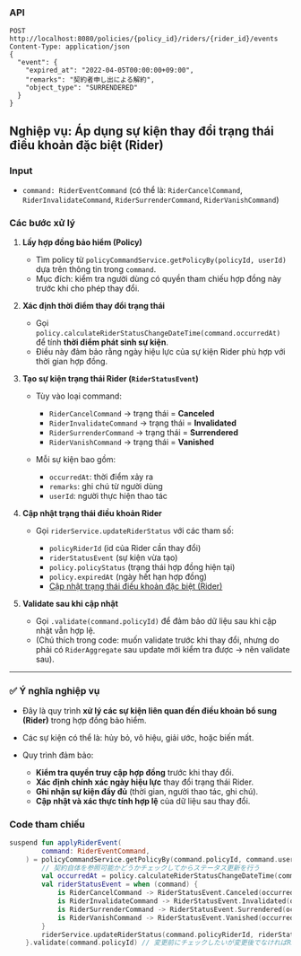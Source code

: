 ### API
```shell
POST http://localhost:8080/policies/{policy_id}/riders/{rider_id}/events
Content-Type: application/json
{
  "event": {
    "expired_at": "2022-04-05T00:00:00+09:00",
    "remarks": "契約者申し出による解約",
    "object_type": "SURRENDERED"
  }
}
```

## Nghiệp vụ: Áp dụng sự kiện thay đổi trạng thái điều khoản đặc biệt (Rider)

### Input

* `command: RiderEventCommand`
  (có thể là: `RiderCancelCommand`, `RiderInvalidateCommand`, `RiderSurrenderCommand`, `RiderVanishCommand`)

### Các bước xử lý

1. **Lấy hợp đồng bảo hiểm (Policy)**

    * Tìm policy từ `policyCommandService.getPolicyBy(policyId, userId)` dựa trên thông tin trong `command`.
    * Mục đích: kiểm tra người dùng có quyền tham chiếu hợp đồng này trước khi cho phép thay đổi.

2. **Xác định thời điểm thay đổi trạng thái**

    * Gọi `policy.calculateRiderStatusChangeDateTime(command.occurredAt)` để tính **thời điểm phát sinh sự kiện**.
    * Điều này đảm bảo rằng ngày hiệu lực của sự kiện Rider phù hợp với thời gian hợp đồng.

3. **Tạo sự kiện trạng thái Rider (`RiderStatusEvent`)**

    * Tùy vào loại command:

        * `RiderCancelCommand` → trạng thái = **Canceled**
        * `RiderInvalidateCommand` → trạng thái = **Invalidated**
        * `RiderSurrenderCommand` → trạng thái = **Surrendered**
        * `RiderVanishCommand` → trạng thái = **Vanished**
    * Mỗi sự kiện bao gồm:

        * `occurredAt`: thời điểm xảy ra
        * `remarks`: ghi chú từ người dùng
        * `userId`: người thực hiện thao tác

4. **Cập nhật trạng thái điều khoản Rider**

    * Gọi `riderService.updateRiderStatus` với các tham số:

        * `policyRiderId` (id của Rider cần thay đổi)
        * `riderStatusEvent` (sự kiện vừa tạo)
        * `policy.policyStatus` (trạng thái hợp đồng hiện tại)
        * `policy.expiredAt` (ngày hết hạn hợp đồng)
        * [Cập nhật trạng thái điều khoản đặc biệt (Rider)](updateRiderStatus/index.md)

5. **Validate sau khi cập nhật**

    * Gọi `.validate(command.policyId)` để đảm bảo dữ liệu sau khi cập nhật vẫn hợp lệ.
    * (Chú thích trong code: muốn validate trước khi thay đổi, nhưng do phải có `RiderAggregate` sau update mới kiểm tra được → nên validate sau).

---

### ✅ Ý nghĩa nghiệp vụ

* Đây là quy trình **xử lý các sự kiện liên quan đến điều khoản bổ sung (Rider)** trong hợp đồng bảo hiểm.
* Các sự kiện có thể là: hủy bỏ, vô hiệu, giải ước, hoặc biến mất.
* Quy trình đảm bảo:

    * **Kiểm tra quyền truy cập hợp đồng** trước khi thay đổi.
    * **Xác định chính xác ngày hiệu lực** thay đổi trạng thái Rider.
    * **Ghi nhận sự kiện đầy đủ** (thời gian, người thao tác, ghi chú).
    * **Cập nhật và xác thực tính hợp lệ** của dữ liệu sau thay đổi.


### Code tham chiếu
```kotlin
suspend fun applyRiderEvent(
        command: RiderEventCommand,
    ) = policyCommandService.getPolicyBy(command.policyId, command.userId).let { policy ->
        // 契約自体を参照可能かどうかチェックしてからステータス更新を行う
        val occurredAt = policy.calculateRiderStatusChangeDateTime(command.occurredAt)
        val riderStatusEvent = when (command) {
            is RiderCancelCommand -> RiderStatusEvent.Canceled(occurredAt, command.remarks, command.userId)
            is RiderInvalidateCommand -> RiderStatusEvent.Invalidated(occurredAt, command.remarks, command.userId)
            is RiderSurrenderCommand -> RiderStatusEvent.Surrendered(occurredAt, command.remarks, command.userId)
            is RiderVanishCommand -> RiderStatusEvent.Vanished(occurredAt, command.remarks, command.userId)
        }
        riderService.updateRiderStatus(command.policyRiderId, riderStatusEvent, policy.policyStatus, policy.expiredAt)
    }.validate(command.policyId) // 変更前にチェックしたいが変更後でなければRiderAggregateが取得できないため、ここでチェックする
```